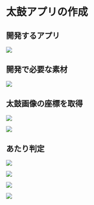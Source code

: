 # 太鼓アプリの作成

## 開発するアプリ
![](chapter8/pre0801.png)

## 開発で必要な素材
![](chapter8/pre0802.png)

## 太鼓画像の座標を取得
![](chapter8/pre0803.png)

![](chapter8/pre0804.png)

## あたり判定

![](chapter8/pre0805.png)

![](chapter8/pre0806.png)

![](chapter8/pre0807.png)

![](chapter8/pre0808.png)